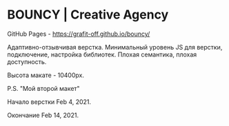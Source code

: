# BOUNCY | Creative Agency 

GitHub Pages - https://grafit-off.github.io/bouncy/

Адаптивно-отзывчивая верстка. Минимальный уровень JS для верстки, подключение, настройка библиотек. Плохая семантика, плохая доступность.

Высота макате - 10400px.

P.S. "Мой второй макет"

Начало верстки Feb 4, 2021.

Окончание Feb 14, 2021.

